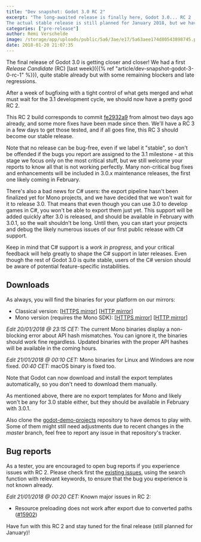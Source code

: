 ```yaml
---
title: "Dev snapshot: Godot 3.0 RC 2"
excerpt: "The long-awaited release is finally here, Godot 3.0... RC 2 ;)
The actual stable release is still planned for January 2018, but we have various recent bug fixes that need broader testing before we can label the current master branch \"stable\" and move on towards the next milestone. You can already expect a third (and hopefully last) RC early next week, and the stable release shortly after."
categories: ["pre-release"]
author: Rémi Verschelde
image: /storage/app/uploads/public/5a6/3ae/e17/5a63aee174d80543898745.png
date: 2018-01-20 21:07:35
---
```


The final release of Godot 3.0 is getting closer and closer! We had a first *Release Candidate* (RC) [last week]({{% ref "article/dev-snapshot-godot-3-0-rc-1" %}}), quite stable already but with some remaining blockers and late regressions.

After a week of bugfixing with a tight control of what gets merged and what must wait for the 3.1 development cycle, we should now have a pretty good RC 2.

This RC 2 build corresponds to commit [fe2932a9](https://github.com/godotengine/godot/commit/fe2932a969cdc0483c31c12c1f8bfd5868401da8) from almost two days ago already, and some more fixes have been made since then. We'll have a RC 3 in a few days to get those tested, and if all goes fine, this RC 3 should become our stable release.

Note that no release can be bug-free, even if we label it "stable", so don't be offended if the bugs you report are assigned to the 3.1 milestone - at this stage we focus only on the most critical stuff, but we still welcome your reports to know all that is not working perfectly. Many non-critical bug fixes and enhancements will be included in 3.0.x maintenance releases, the first one likely coming in February.

There's also a bad news for C# users: the export pipeline hasn't been finalized yet for Mono projects, and we have decided that we won't wait for it to release 3.0. That means that even though you can use 3.0 to develop games in C#, you won't be able to export them just yet. This support will be added quickly after 3.0 is released, and should be available in February with 3.0.1, so the wait shouldn't be long. Until then, you can start your projects and debug the likely numerous issues of our first public release with C# support.

Keep in mind that C# support is a *work in progress*, and your critical feedback will help greatly to shape the C# support in later releases. Even though the rest of Godot 3.0 is quite stable, users of the C# version should be aware of potential feature-specific instabilities.

## Downloads

As always, you will find the binaries for your platform on our mirrors:

- Classical version: [[HTTPS mirror](https://downloads.tuxfamily.org/godotengine/3.0/rc2)] [[HTTP mirror](http://op.godotengine.org:81/downloads/3.0/rc2)]
- Mono version (requires the Mono SDK): [[HTTPS mirror](https://downloads.tuxfamily.org/godotengine/3.0/rc2/mono)] [[HTTP mirror](http://op.godotengine.org:81/downloads/3.0/rc2/mono)]

*Edit 20/01/2018 @ 23:15 CET:* The current Mono binaries display a non-blocking error about API hash mismatches. You can ignore it, the binaries should work fine regardless. Updated binaries with the proper API hashes will be available in the coming hours.

*Edit 21/01/2018 @ 00:10 CET:* Mono binaries for Linux and Windows are now fixed. *00:40 CET:* macOS binary is fixed too.

Note that Godot can now download and install the export templates automatically, so you don't need to download them manually.

As mentioned above, there are no export templates for Mono and likely won't be any for 3.0 stable either, but they should be available in February with 3.0.1.

Also clone the [godot-demo-projects](https://github.com/godotengine/godot-demo-projects/) repository to have demos to play with. Some of them might still need adjustments due to recent changes in the *master* branch, feel free to report any issue in that repository's tracker.

## Bug reports

As a tester, you are encouraged to open bug reports if you experience issues with RC 2. Please check first the [existing issues](https://github.com/godotengine/godot/issues), using the search function with relevant keywords, to ensure that the bug you experience is not known already.

*Edit 21/01/2018 @ 00:20 CET:* Known major issues in RC 2:

- Resource preloading does not work after export due to converted paths ([#15902](https://github.com/godotengine/godot/issues/15902))

Have fun with this RC 2 and stay tuned for the final release (still planned for January)!
